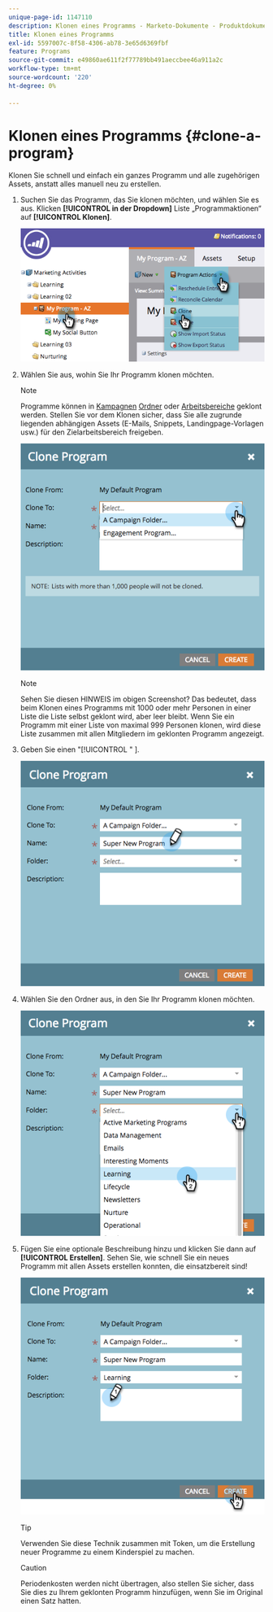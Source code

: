 ```yaml
---
unique-page-id: 1147110
description: Klonen eines Programms - Marketo-Dokumente - Produktdokumentation
title: Klonen eines Programms
exl-id: 5597007c-8f58-4306-ab78-3e65d6369fbf
feature: Programs
source-git-commit: e49860ae611f2f77789bb491aeccbee46a911a2c
workflow-type: tm+mt
source-wordcount: '220'
ht-degree: 0%

---
```


# Klonen eines Programms {#clone-a-program}

Klonen Sie schnell und einfach ein ganzes Programm und alle zugehörigen Assets, anstatt alles manuell neu zu erstellen.

1. Suchen Sie das Programm, das Sie klonen möchten, und wählen Sie es aus. Klicken **[!UICONTROL in der Dropdown]** Liste „Programmaktionen“ auf **[!UICONTROL Klonen]**.

   ![](assets/image2014-9-5-14-3a31-3a49.png)

1. Wählen Sie aus, wohin Sie Ihr Programm klonen möchten.

   >[!NOTE]
   >
   >Programme können in [Kampagnen](/help/marketo/product-docs/core-marketo-concepts/miscellaneous/create-new-campaign-folder.md) [Ordner](/help/marketo/product-docs/core-marketo-concepts/miscellaneous/create-new-campaign-folder.md) oder [Arbeitsbereiche](/help/marketo/product-docs/administration/workspaces-and-person-partitions/create-a-new-workspace.md) geklont werden. Stellen Sie vor dem Klonen sicher, dass Sie alle zugrunde liegenden abhängigen Assets (E-Mails, Snippets, Landingpage-Vorlagen usw.) für den Zielarbeitsbereich freigeben.

   ![](assets/cloneto.png)

   >[!NOTE]
   >
   >Sehen Sie diesen HINWEIS im obigen Screenshot? Das bedeutet, dass beim Klonen eines Programms mit 1000 oder mehr Personen in einer Liste die Liste selbst geklont wird, aber leer bleibt. Wenn Sie ein Programm mit einer Liste von maximal 999 Personen klonen, wird diese Liste zusammen mit allen Mitgliedern im geklonten Programm angezeigt.

1. Geben Sie einen &quot;[!UICONTROL &quot; ].

   ![](assets/cloneprogramname.png)

1. Wählen Sie den Ordner aus, in den Sie Ihr Programm klonen möchten.

   ![](assets/choosefolderclone.png)

1. Fügen Sie eine optionale Beschreibung hinzu und klicken Sie dann auf **[!UICONTROL Erstellen]**. Sehen Sie, wie schnell Sie ein neues Programm mit allen Assets erstellen konnten, die einsatzbereit sind!

   ![](assets/createclone.png)

   >[!TIP]
   >
   >Verwenden Sie diese Technik zusammen mit Token, um die Erstellung neuer Programme zu einem Kinderspiel zu machen.

   >[!CAUTION]
   >
   >Periodenkosten werden nicht übertragen, also stellen Sie sicher, dass Sie dies zu Ihrem geklonten Programm hinzufügen, wenn Sie im Original einen Satz hatten.
